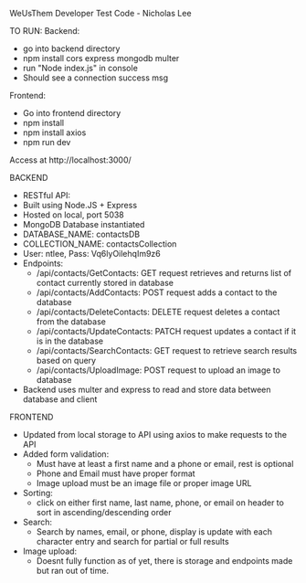 WeUsThem Developer Test Code - Nicholas Lee

TO RUN:
Backend:
- go into backend directory
- npm install cors express mongodb multer
- run "Node index.js" in console
- Should see a connection success msg

Frontend:
- Go into frontend directory
- npm install
- npm install axios
- npm run dev

Access at http://localhost:3000/

BACKEND
- RESTful API:
- Built using Node.JS + Express
- Hosted on local, port 5038
- MongoDB Database instantiated
- DATABASE_NAME: contactsDB
- COLLECTION_NAME: contactsCollection
- User: ntlee, Pass: Vq6lyOilehqIm9z6
- Endpoints:
    - /api/contacts/GetContacts: GET request retrieves and returns list of contact currently stored in database
    - /api/contacts/AddContacts: POST request adds a contact to the database
    - /api/contacts/DeleteContacts: DELETE request deletes a contact from the database
    - /api/contacts/UpdateContacts: PATCH request updates a contact if it is in the database
    - /api/contacts/SearchContacts: GET request to retrieve search results based on query
    - /api/contacts/UploadImage: POST request to upload an image to database
- Backend uses multer and express to read and store data between database and client

FRONTEND
- Updated from local storage to API using axios to make requests to the API
- Added form validation:
    - Must have at least a first name and a phone or email, rest is optional
    - Phone and Email must have proper format
    - Image upload must be an image file or proper image URL
- Sorting:
    - click on either first name, last name, phone, or email on header to sort in ascending/descending order
- Search:
    - Search by names, email, or phone, display is update with each character entry and search for partial or full results
- Image upload:
    - Doesnt fully function as of yet, there is storage and endpoints made but ran out of time.
